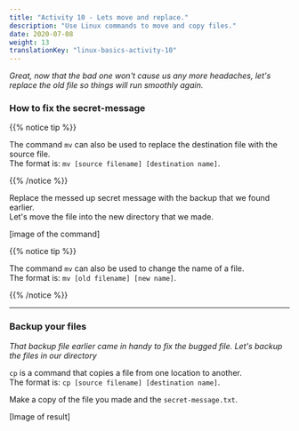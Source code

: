 ```yaml
---
title: "Activity 10 - Lets move and replace."
description: "Use Linux commands to move and copy files."
date: 2020-07-08
weight: 13
translationKey: "linux-basics-activity-10"
---
```


*Great, now that the bad one won't cause us any more headaches, let's replace the old file so things will run smoothly again.*

### How to fix the secret-message

{{% notice tip %}}

The command `mv` can also be used to replace the destination file with the source file.  
The format is: `mv [source filename] [destination name]`.

{{% /notice %}}

Replace the messed up secret message with the backup that we found earlier.  
Let's move the file into the new directory that we made.

[image of the command]

{{% notice tip %}}

The command `mv` can also be used to change the name of a file.  
The format is: `mv [old filename] [new name]`.

{{% /notice %}}

---

### Backup your files

*That backup file earlier came in handy to fix the bugged file. Let's backup the files in our directory*

`cp` is a command that copies a file from one location to another.  
The format is: `cp [source filename] [destination name]`.

Make a copy of the file you made and the `secret-message.txt`.

[Image of result]
